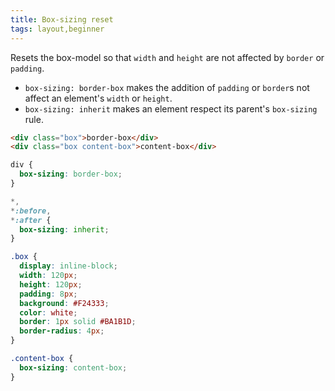 ```yaml
---
title: Box-sizing reset
tags: layout,beginner
---
```


Resets the box-model so that `width` and `height` are not affected by `border` or `padding`.

- `box-sizing: border-box` makes the addition of `padding` or `border`s not affect an element's `width` or `height`.
- `box-sizing: inherit` makes an element respect its parent's `box-sizing` rule.

```html
<div class="box">border-box</div>
<div class="box content-box">content-box</div>
```

```css
div {
  box-sizing: border-box;
}

*,
*:before,
*:after {
  box-sizing: inherit;
}

.box {
  display: inline-block;
  width: 120px;
  height: 120px;
  padding: 8px;
  background: #F24333;
  color: white;
  border: 1px solid #BA1B1D;
  border-radius: 4px;
}

.content-box {
  box-sizing: content-box;
}
```
